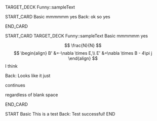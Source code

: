 TARGET_DECK Funny::sampleText


START_CARD
Basic
mmmmmm yes
Back: ok so yes
<!--ID: 1680531063592-->
END_CARD



START_CARD
TARGET_DECK Funny::sampleText
Basic
mmmmmm yes

$$ \frac{N}{N} $$
$$ \begin{align}
    B' &=-\nabla \times E,\\
    E' &=\nabla \times B - 4\pi j
\end{align} $$
I think

Back:
Looks like it just


continues

regardless of blank space
<!--ID: 1680531118841-->
END_CARD

START
Basic
This is a test
Back: Test successful!
END